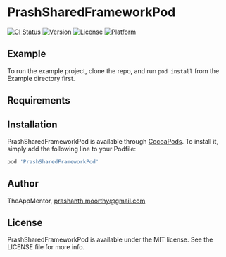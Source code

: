 # PrashSharedFrameworkPod

[![CI Status](https://img.shields.io/travis/TheAppMentor/PrashSharedFrameworkPod.svg?style=flat)](https://travis-ci.org/TheAppMentor/PrashSharedFrameworkPod)
[![Version](https://img.shields.io/cocoapods/v/PrashSharedFrameworkPod.svg?style=flat)](https://cocoapods.org/pods/PrashSharedFrameworkPod)
[![License](https://img.shields.io/cocoapods/l/PrashSharedFrameworkPod.svg?style=flat)](https://cocoapods.org/pods/PrashSharedFrameworkPod)
[![Platform](https://img.shields.io/cocoapods/p/PrashSharedFrameworkPod.svg?style=flat)](https://cocoapods.org/pods/PrashSharedFrameworkPod)

## Example

To run the example project, clone the repo, and run `pod install` from the Example directory first.

## Requirements

## Installation

PrashSharedFrameworkPod is available through [CocoaPods](https://cocoapods.org). To install
it, simply add the following line to your Podfile:

```ruby
pod 'PrashSharedFrameworkPod'
```

## Author

TheAppMentor, prashanth.moorthy@gmail.com

## License

PrashSharedFrameworkPod is available under the MIT license. See the LICENSE file for more info.
